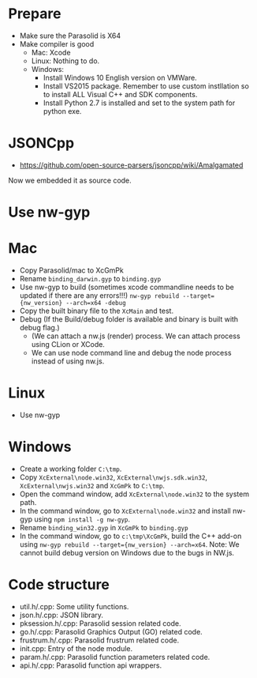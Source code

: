 # Prepare

* Make sure the Parasolid is X64
* Make compiler is good
    * Mac: Xcode
    * Linux: Nothing to do.
    * Windows: 
      * Install Windows 10 English version on VMWare.
      * Install VS2015 package. Remember to use custom instllation so to install ALL Visual C++ and SDK components.
      * Install Python 2.7 is installed and set to the system path for python exe.

# JSONCpp

* https://github.com/open-source-parsers/jsoncpp/wiki/Amalgamated

Now we embedded it as source code.

# Use nw-gyp

# Mac

* Copy Parasolid/mac to XcGmPk
* Rename `binding_darwin.gyp` to `binding.gyp`
* Use nw-gyp to build (sometimes xcode commandline needs to be updated if there are any errors!!!)
  `nw-gyp rebuild --target={nw_version} --arch=x64 -debug`
* Copy the built binary file to the `XcMain` and test.
* Debug (If the Build/debug folder is available and binary is built with debug flag.)
    * (We can attach a nw.js (render) process. We can attach process using CLion or XCode.
    * We can use node command line and debug the node process instead of using nw.js.

# Linux

* Use nw-gyp

# Windows

* Create a working folder `C:\tmp`.
* Copy `XcExternal\node.win32`, `XcExternal\nwjs.sdk.win32`, `XcExternal\nwjs.win32` and `XcGmPk` to `C:\tmp`.
* Open the command window, add `XcExternal\node.win32` to the system path.
* In the command window, go to `XcExternal\node.win32` and install nw-gyp using `npm install -g nw-gyp`.
* Rename `binding_win32.gyp` in `XcGmPk` to `binding.gyp`
* In the command window, go to `c:\tmp\XcGmPk`, build the C++ add-on using `nw-gyp rebuild --target={nw_version} --arch=x64`. Note: We cannot build debug version on Windows due to the bugs in NW.js.

# Code structure
* util.h/.cpp: Some utility functions.
* json.h/.cpp: JSON library.
* pksession.h/.cpp: Parasolid session related code.
* go.h/.cpp: Parasolid Graphics Output (GO) related code.
* frustrum.h/.cpp: Parasolid frustrum related code.
* init.cpp: Entry of the node module.
* param.h/.cpp: Parasolid function parameters related code.
* api.h/.cpp: Parasolid function api wrappers.
